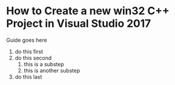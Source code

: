 # How to Create a new win32 C++ Project in Visual Studio 2017
Guide goes here
1. do this first
2. do this second
	1. this is a substep
	2. this is another substep
3. do this last